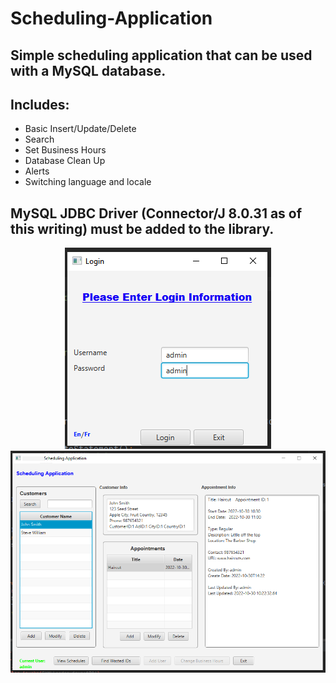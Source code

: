 # Scheduling-Application
## Simple scheduling application that can be used with a MySQL database.

## Includes:
- Basic Insert/Update/Delete
- Search
- Set Business Hours
- Database Clean Up
- Alerts
- Switching language and locale

##  MySQL JDBC Driver (Connector/J 8.0.31 as of this writing) must be added to the library.
<p align="center">
  <img src="https://github.com/iAmCodiSmith/Scheduling-Application/blob/master/ScheduleAppImages/login.png"/>
    <img src="https://github.com/iAmCodiSmith/Scheduling-Application/blob/master/ScheduleAppImages/main.png"/>
</p>
